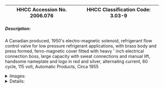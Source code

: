 | **HHCC Accession No. 2006.076** |**HHCC Classification Code:  3.03-9**|
| ----------- | ----------- |
##### Description:
A Canadian produced, 1950's electro-magnetic solenoid, refrigerant flow control valve for low pressure refrigerant applications, with brass body and press formed, ferro-magnetic cover fitted with heavy ' inch electrical connection boss, large capacity with sweat connections and manual lift, handsome nameplate and logo in red and silver, alternating current, 60 cycle, 115 volt, Automatic Products, Circa 1955


<details>
	<summary>Images:</summary>
<div class="gallery gallery-wrapper--full" contenteditable="false" data-is-empty="false" data-translation="Add images" data-columns="6">
<figure class="gallery__item"><a href="#DOMAIN_NAME#gallery/3.03-9.jpg" data-size="1819x1124"><img src="#DOMAIN_NAME#gallery/3.03-9-thumbnail.jpg" alt=""></a></figure>
</div>
</details>


<details>
	<summary>Details:</summary>

##### Group:
3.03 Refrigerant Flow Controls - NEC

##### Make:
Automatic Products [AP]

##### Manufacturer:
Automatic Products Corp., Cooksville, Ontario

##### Model:
270

##### Serial No.:


##### Size:
6 x 3 x 8'h

##### Weight:
6 lbs

##### Circa:
1955

##### Rating:
Exhibit, education, and research quality, illustrating the engineering and application of electro-magnetic solenoid switching, refrigerant flow controls in operation in the early post W.W.II years

##### Patent Date/Number:
2222419 [US 1940]

##### Provenance:
From York County (York Region) Ontario, once a rich agricultural hinterlands, attracting early settlement in the last years of the 18th century. Located on the north slopes of the Oak Ridges Moraine, within 20 miles of Toronto, the County would also attract early ex-urban development, to be come a wealthy market place for the emerging household and consumer technologies of the early and mid 20th century. 

This artifact was discovered in the 1950's in the used stock of T. H. Oliver, Refrigeration and Electric Sales and Service, Aurora, Ontario, an early worker in the field of agricultural, industrial and consumer technology.

##### Type and Design:
-  60 cycle electro-magnetic

##### Construction:
- brass body

##### Material:


##### Special Features:
Original lead seal carrying the AP logo
Stylish name plate and company logo in reds and silver 
The art-deco styling of the 1930's had disappeared to be replaced by the simple functional styling characteristic of the 1950's, 
Manual lift feature would be a selling point to engineers and service personnel responsible for maintaining system operation in the event of electrical malfunction 
Precautionary installation instructions cast in brass body, indicates the delicacy of these devices and the challenge facing manufacturers in educating field service and installation personnel of 
Heavily stressed brass body tells something of the life and times of the valve, the problems in installation and service of the device.
Plastic electrical insulated leads, new for the 1950's was a marker of the longer life expectancy for theses devices

##### Accessories:


##### Capacities:


##### Performance Characteristics:


##### Operation:


##### Control and Regulation:


##### Targeted Market Segment:


##### Consumer Acceptance:


##### Merchandising:


##### Market Price:


##### Technological Significance:
With a simpler more functional and smoother look, this device is, in many ways, representative of the advancements in engineering and styling changes in refrigeration component technology between the 1930's and 50's. 

More sophisticated manufacturing processes, backed by more engineering design know-how and the availability of new synthetic dielectric insulating materials and finishes all lead to a world change in look and in the reliability of performance. For historic context see ID # 196-197

The increased use of the Freon series of refrigerants, F12 and F22 encouraged the development of valves with larger and larger capacities, as illustrate here

##### Industrial Significance:
This valve is a marker of a unique period in the evolution of the Canadian refrigeration industry. Manufactured in Cooksville Ontario. It would mark the rapid expansion of the industry in the early post W.W.II years, with a sense of opportunity that went with the times. While relatively short lived, AP opened a small manufacturing/assembly operation in Cooksville to take advantage of developing markets. It should be noted, however, that the patent number is an American number - as might be expected.       

Refrigerant flow control quickly became a matter of interest for refrigeration system design engineers in the 1930's with the development of low-pressure refrigerants and a growing market for small versatile, mechanical refrigeration systems - able to operate multiple evaporators, often at different suction temperatures. The suction pressure regulating valve was one solution [See ID # 192, 193, 194]. The solenoid valve with electric pressure or temperature actuated controller was another option awaiting development.

From the 1930's thorough 1950's the industry produced electric solenoid valves in a wide variety of configurations and sizes, to perform a wide range of system functions, each with different performance requirements and characteristics, each manufacturer bringing to the market place his unique approach to engineering design and construction. Some of these are illustrated in the collection ID # 196 to 200:

ID # 196 ' Penn, brass body, 3/8 IPS, 7/32 orifice, 60 cycle, dual voltage 115/230 volts AC, 14 watts, adapted for two point mounting bracket, circa 1939

ID # 197 ' Penn, brass body, 3/8 IPS, 7/32 orifice, 25 cycle single voltage 115 volts AC, 14 watts, adapted for two point mounting bracket, circa 1939

ID # 198 ' Detroit Controls, brass body, 3/8 flare, 3/16 orifice, 60 cycle single voltage 130 volts AC, 15 watts, Circa 1953

ID # 199 ' General Controls, steel body, 3/8 IPS inlet, 3/8 outlet with brass half union  connection, 177 port, 60 cycle single voltage 230 volts AC, 14 watts, Circa 1960 

ID # 200 - Automatic Products [AP], brass body, with manual lift, ' inch sweat, inlet and outlet, 3/8 orifice, 60  cycle single voltage 120 volts AC, adapted for single point mounting bracket, 16 watt, Circa 1955

##### Socio-economic Significance:
For cost considerations, in the era of 'open' refrigeration systems, in the late 1920's through to the pre World War II years, a popular practice was to operate two or more evaporators, even those at different temperatures, on a single condensing unit, a design known as multiplexing. 
The design of multiplexed, commercial refrigeration systems was a significant part of the evolution of the early 19th century Canadian commercial refrigeration industry. The electric solenoid valve played a major part in this evolution, changing Canadian's expectations of the range of fresh foods and confectioneries available from there local friendly down town merchant.

##### Socio-cultural Significance:


##### Donor:
G. Leslie Oliver, The T. H. Oliver HVACR Collection

##### HHCC Storage Location:


##### Tracking:


##### Bibliographic References:
Marshall Refrigeration Co. Ltd., Catalogue circa 1955, P63
Handbook of Engineering Fundamentals, Section 8-24,Ovid W. Eshbach, John Wiley and Sons, 1936

##### Notes:


##### Related Reports:

</details>
